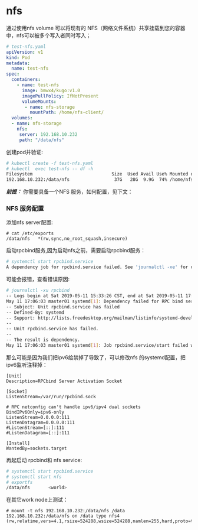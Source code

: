 # nfs
通过使用nfs volume 可以将现有的 NFS（网络文件系统）共享挂载到您的容器中，nfs可以被多个写入者同时写入；
```yaml
# test-nfs.yaml
apiVersion: v1
kind: Pod
metadata:
  name: test-nfs
spec:
  containers:
    - name: test-nfs
      image: bmwx4/kugo:v1.0
      imagePullPolicy: IfNotPresent
      volumeMounts:
       - name: nfs-storage
         mountPath: /home/nfs-client/
  volumes:
  - name: nfs-storage
    nfs:
     server: 192.168.10.232
     path: "/data/nfs"
```
创建pod并验证:
```bash
# kubectl create -f test-nfs.yaml
# kubectl  exec test-nfs -- df -h
Filesystem                              Size  Used Avail Use% Mounted on
192.168.10.232:/data/nfs                 37G   28G  9.9G  74% /home/nfs-client
```

***前提：***
你需要具备一个NFS 服务，如何配置，见下文：

### NFS 服务配置
添加nfs server配置:
```
# cat /etc/exports
/data/nfs   *(rw,sync,no_root_squash,insecure)
```

启动rpcbind服务,因为启动nfs之前，需要启动rpcbind服务：
```bash
# systemctl start rpcbind.service
A dependency job for rpcbind.service failed. See 'journalctl -xe' for details.
```
可能会报错，查看错误原因:
```bash
# journalctl -xu rpcbind
-- Logs begin at Sat 2019-05-11 15:33:26 CST, end at Sat 2019-05-11 17:06:24 CST. --
May 11 17:06:03 master01 systemd[1]: Dependency failed for RPC bind service.
-- Subject: Unit rpcbind.service has failed
-- Defined-By: systemd
-- Support: http://lists.freedesktop.org/mailman/listinfo/systemd-devel
--
-- Unit rpcbind.service has failed.
--
-- The result is dependency.
May 11 17:06:03 master01 systemd[1]: Job rpcbind.service/start failed with result 'dependency'.
```
那么可能是因为我们把ipv6给禁掉了导致了，可以修改nfs 的systemd配置，把ipv6监听注释掉：
```
[Unit]
Description=RPCbind Server Activation Socket

[Socket]
ListenStream=/var/run/rpcbind.sock

# RPC netconfig can't handle ipv6/ipv4 dual sockets
BindIPv6Only=ipv6-only
ListenStream=0.0.0.0:111
ListenDatagram=0.0.0.0:111
#ListenStream=[::]:111
#ListenDatagram=[::]:111

[Install]
WantedBy=sockets.target
```
再起启动 rpcbind和 nfs service:
```bash
# systemctl start rpcbind.service
# systemctl start nfs
# exportfs
/data/nfs       <world>
```
在其它work node上测试：
```
# mount -t nfs 192.168.10.232:/data/nfs /data
192.168.10.232:/data/nfs on /data type nfs4 (rw,relatime,vers=4.1,rsize=524288,wsize=524288,namlen=255,hard,proto=tcp,timeo=600,retrans=2,sec=sys,clientaddr=192.168.10.242,local_lock=none,addr=192.168.10.232)
```
